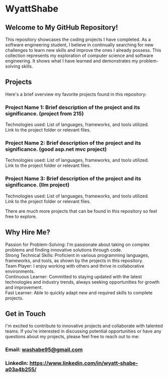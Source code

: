 # WyattShabe
## Welcome to My GitHub Repository!
This repository showcases the coding projects I have completed. As a software engineering student, I believe in continually searching for new challenges to learn new skills and improve the ones I already possess. This collection represents my exploration of computer science and software engineering. It shows what I have learned and demonstrates my problem-solving skills.

## Projects
Here's a brief overview my favorite projects found in this repository:

### Project Name 1: Brief description of the project and its significance. (project from 215)

Technologies used: List of languages, frameworks, and tools utilized.  
Link to the project folder or relevant files.

### Project Name 2: Brief description of the project and its significance. (good asp.net mvc project)

Technologies used: List of languages, frameworks, and tools utilized.  
Link to the project folder or relevant files.

### Project Name 3: Brief description of the project and its significance. (llm project)

Technologies used: List of languages, frameworks, and tools utilized.  
Link to the project folder or relevant files.  
  
There are much more projects that can be found in this repository so feel free to explore.  

## Why Hire Me?
Passion for Problem-Solving: I'm passionate about taking on complex problems and finding innovative solutions through code.  
Strong Technical Skills: Proficient in various programming languages, frameworks, and tools, as shown by the projects in this repository.  
Team Player: I enjoy working with others and thrive in collaborative environments.  
Continuous Learner: Committed to staying updated with the latest technologies and industry trends, always seeking opportunities for growth and improvement.  
Fast Learner: Able to quickly adapt new and required skills to complete projects.  

## Get in Touch
I'm excited to contribute to innovative projects and collaborate with talented teams. If you're interested in discussing potential opportunities or have any questions about my projects, please feel free to reach out to me:

### Email: washabe95@gmail.com
### LinkedIn: https://www.linkedin.com/in/wyatt-shabe-a03a4b255/
